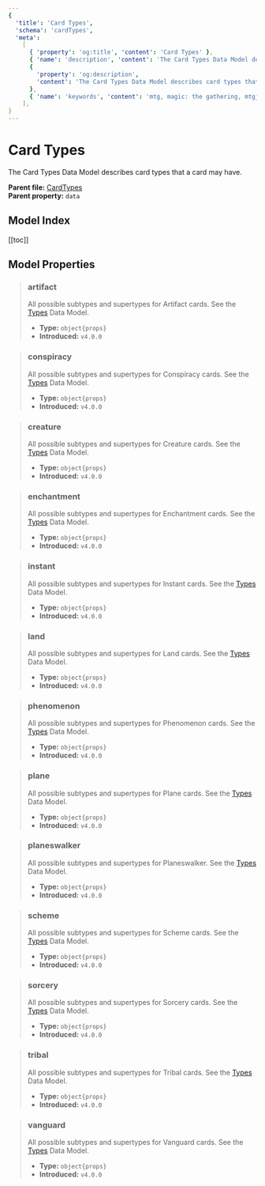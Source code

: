 ```yaml
---
{
  'title': 'Card Types',
  'schema': 'cardTypes',
  'meta':
    [
      { 'property': 'og:title', 'content': 'Card Types' },
      { 'name': 'description', 'content': 'The Card Types Data Model describes card types that a card may have.' },
      {
        'property': 'og:description',
        'content': 'The Card Types Data Model describes card types that a card may have.',
      },
      { 'name': 'keywords', 'content': 'mtg, magic: the gathering, mtgjson, json, card types' },
    ],
}
---
```


# Card Types

The Card Types Data Model describes card types that a card may have.

**Parent file:** [CardTypes](/downloads/all-files/#cardtypes)  
**Parent property:** `data`

## Model Index

<PropertyToggler/>

[[toc]]

## Model Properties

> ### artifact
>
> All possible subtypes and supertypes for Artifact cards. See the [Types](/data-models/types/) Data Model.
>
> - **Type:** `object{props}`
> - **Introduced:** `v4.0.0`

> ### conspiracy
>
> All possible subtypes and supertypes for Conspiracy cards. See the [Types](/data-models/types/) Data Model.
>
> - **Type:** `object{props}`
> - **Introduced:** `v4.0.0`

> ### creature
>
> All possible subtypes and supertypes for Creature cards. See the [Types](/data-models/types/) Data Model.
>
> - **Type:** `object{props}`
> - **Introduced:** `v4.0.0`

> ### enchantment
>
> All possible subtypes and supertypes for Enchantment cards. See the [Types](/data-models/types/) Data Model.
>
> - **Type:** `object{props}`
> - **Introduced:** `v4.0.0`

> ### instant
>
> All possible subtypes and supertypes for Instant cards. See the [Types](/data-models/types/) Data Model.
>
> - **Type:** `object{props}`
> - **Introduced:** `v4.0.0`

> ### land
>
> All possible subtypes and supertypes for Land cards. See the [Types](/data-models/types/) Data Model.
>
> - **Type:** `object{props}`
> - **Introduced:** `v4.0.0`

> ### phenomenon
>
> All possible subtypes and supertypes for Phenomenon cards. See the [Types](/data-models/types/) Data Model.
>
> - **Type:** `object{props}`
> - **Introduced:** `v4.0.0`

> ### plane
>
> All possible subtypes and supertypes for Plane cards. See the [Types](/data-models/types/) Data Model.
>
> - **Type:** `object{props}`
> - **Introduced:** `v4.0.0`

> ### planeswalker
>
> All possible subtypes and supertypes for Planeswalker. See the [Types](/data-models/types/) Data Model.
>
> - **Type:** `object{props}`
> - **Introduced:** `v4.0.0`

> ### scheme
>
> All possible subtypes and supertypes for Scheme cards. See the [Types](/data-models/types/) Data Model.
>
> - **Type:** `object{props}`
> - **Introduced:** `v4.0.0`

> ### sorcery
>
> All possible subtypes and supertypes for Sorcery cards. See the [Types](/data-models/types/) Data Model.
>
> - **Type:** `object{props}`
> - **Introduced:** `v4.0.0`

> ### tribal
>
> All possible subtypes and supertypes for Tribal cards. See the [Types](/data-models/types/) Data Model.
>
> - **Type:** `object{props}`
> - **Introduced:** `v4.0.0`

> ### vanguard
>
> All possible subtypes and supertypes for Vanguard cards. See the [Types](/data-models/types/) Data Model.
>
> - **Type:** `object{props}`
> - **Introduced:** `v4.0.0`
